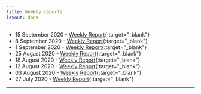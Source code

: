 ```yaml
---
title: Weekly reports
layout: docs
---
```

- 15 September 2020 - [Weekly Report](/reports/2020-09-15-weekly-report.html){:target="_blank"}
- 8 September 2020 - [Weekly Report](/reports/2020-09-08-weekly-report.html){:target="_blank"}
- 1 September 2020 - [Weekly Report](/reports/2020-09-01-weekly-report.html){:target="_blank"}
- 25 August 2020 - [Weekly Report](/reports/2020-08-25-weekly-report.html){:target="_blank"} 
- 18 August 2020 - [Weekly Report](/reports/2020-08-18-weekly-report.html){:target="_blank"} 
- 12 August 2020 - [Weekly Report](/reports/2020-08-12-weekly-report.html){:target="_blank"} 
- 03 August 2020 - [Weekly Report](/reports/2020-08-03-covid19-forecast-hub-report.html){:target="_blank"}  
- 27 July 2020 - [Weekly Report](/reports/2020-07-27-covid19-forecast-hub-report.html){:target="_blank"}  

***
